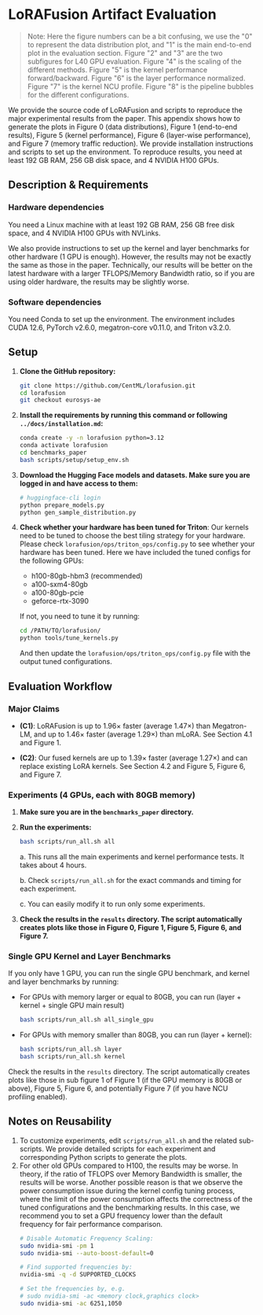 # LoRAFusion Artifact Evaluation

> Note: Here the figure numbers can be a bit confusing, we use the "0" to represent the data distribution plot, and "1" is the 
main end-to-end plot in the evaluation section. Figure "2" and "3" are the two subfigures for L40 GPU evaluation. Figure "4" 
is the scaling of the different methods. Figure "5" is the kernel performance forward/backward. Figure "6" is the layer 
performance normalized. Figure "7" is the kernel NCU profile. Figure "8" is the pipeline bubbles for the different 
configurations.

We provide the source code of LoRAFusion and scripts to reproduce the major experimental results from the paper.
This appendix shows how to generate the plots in Figure 0 (data distributions), Figure 1 (end-to-end results), Figure 5 (kernel performance), Figure 6 (layer-wise performance), and Figure 7 (memory traffic reduction).
We provide installation instructions and scripts to set up the environment.
To reproduce results, you need at least 192 GB RAM, 256 GB disk space, and 4 NVIDIA H100 GPUs.

## Description & Requirements

### Hardware dependencies
You need a Linux machine with at least 192 GB RAM, 256 GB free disk space, and 4 NVIDIA H100 GPUs with NVLinks.

We also provide instructions to set up the kernel and layer benchmarks for other hardware (1 GPU is enough). However, the results may not be exactly the same as those in the paper. Technically, our results will be better on the latest hardware with a larger TFLOPS/Memory Bandwidth ratio, so if you are using older hardware, the results may be slightly worse.

### Software dependencies
You need Conda to set up the environment. The environment includes CUDA 12.6, PyTorch v2.6.0, megatron-core v0.11.0, and Triton v3.2.0.

## Setup

1. **Clone the GitHub repository:**
   ```bash
   git clone https://github.com/CentML/lorafusion.git
   cd lorafusion
   git checkout eurosys-ae
   ```

2. **Install the requirements by running this command or following `../docs/installation.md`:**
   ```bash
   conda create -y -n lorafusion python=3.12
   conda activate lorafusion
   cd benchmarks_paper
   bash scripts/setup/setup_env.sh
   ```

3. **Download the Hugging Face models and datasets. Make sure you are logged in and have access to them:**
   ```bash
   # huggingface-cli login
   python prepare_models.py
   python gen_sample_distribution.py
   ```

4. **Check whether your hardware has been tuned for Triton**: Our kernels need to be tuned to choose the best tiling strategy for your hardware. Please check `lorafusion/ops/triton_ops/config.py` to see whether your hardware has been tuned. Here we have included the tuned configs for the following GPUs:
   - h100-80gb-hbm3 (recommended)
   - a100-sxm4-80gb
   - a100-80gb-pcie
   - geforce-rtx-3090

   If not, you need to tune it by running:
   ```bash
   cd /PATH/TO/lorafusion/
   python tools/tune_kernels.py
   ```

   And then update the `lorafusion/ops/triton_ops/config.py` file with the output tuned configurations.

## Evaluation Workflow

### Major Claims

- **(C1)**: LoRAFusion is up to 1.96× faster (average 1.47×) than Megatron-LM, and up to 1.46× faster (average 1.29×) than mLoRA. See Section 4.1 and Figure 1.

- **(C2)**: Our fused kernels are up to 1.39× faster (average 1.27×) and can replace existing LoRA kernels. See Section 4.2 and Figure 5, Figure 6, and Figure 7.

### Experiments (4 GPUs, each with 80GB memory)

1. **Make sure you are in the `benchmarks_paper` directory.**

2. **Run the experiments:**
   ```bash
   bash scripts/run_all.sh all
   ```
   
   a. This runs all the main experiments and kernel performance tests. It takes about 4 hours.
   
   b. Check `scripts/run_all.sh` for the exact commands and timing for each experiment.
   
   c. You can easily modify it to run only some experiments.

3. **Check the results in the `results` directory. The script automatically creates plots like those in Figure 0, Figure 1, Figure 5, Figure 6, and Figure 7.**

### Single GPU Kernel and Layer Benchmarks

If you only have 1 GPU, you can run the single GPU benchmark, and kernel and layer benchmarks by running:

- For GPUs with memory larger or equal to 80GB, you can run (layer + kernel + single GPU main result)
   ```bash
   bash scripts/run_all.sh all_single_gpu
   ```
- For GPUs with memory smaller than 80GB, you can run (layer + kernel):
   ```bash
   bash scripts/run_all.sh layer
   bash scripts/run_all.sh kernel
   ```

Check the results in the `results` directory. The script automatically creates plots like those in sub figure 1 of Figure 1 (if the GPU memory is 80GB or above), Figure 5, Figure 6, and potentially Figure 7 (if you have NCU profiling enabled).

## Notes on Reusability

1. To customize experiments, edit `scripts/run_all.sh` and the related sub-scripts. We provide detailed scripts for each experiment and corresponding Python scripts to generate the plots.
2. For other old GPUs compared to H100, the results may be worse. In theory, if the ratio of TFLOPS over Memory Bandwidth is smaller, the results will be worse. Another possible reason is that we observe the power consumption issue during the kernel config tuning process, where the limit of the power consumption affects the correctness of the tuned configurations and the benchmarking results. In this case, we recommend you to set a GPU frequency lower than the default frequency for fair performance comparison.
   ```bash
   # Disable Automatic Frequency Scaling:
   sudo nvidia-smi -pm 1
   sudo nvidia-smi --auto-boost-default=0

   # Find supported frequencies by:
   nvidia-smi -q -d SUPPORTED_CLOCKS
   
   # Set the frequencies by, e.g.
   # sudo nvidia-smi -ac <memory clock,graphics clock>
   sudo nvidia-smi -ac 6251,1050
   ```
